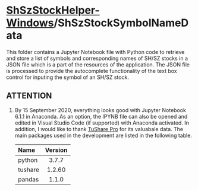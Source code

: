 # [ShSzStockHelper-Windows](https://github.com/ArvinZJC/ShSzStockHelper-Windows)/ShSzStockSymbolNameData

This folder contains a Jupyter Notebook file with Python code to retrieve and store a list of symbols and corresponding names of SH/SZ stocks in a JSON file which is a part of the resources of the application. The JSON file is processed to provide the autocomplete functionality of the text box control for inputing the symbol of an SH/SZ stock.

## ATTENTION

1. By 15 September 2020, everything looks good with Jupyter Notebook 6.1.1 in Anaconda. As an option, the IPYNB file can also be opened and edited in Visual Studio Code (if supported) with Anaconda activated. In addition, I would like to thank [TuShare Pro](https://tushare.pro/) for its valuabale data. The main packages used in the development are listed in the following table.

    | Name | Version |
    | :-- | :--: |
    | python | 3.7.7 |
    | tushare | 1.2.60 |
    | pandas | 1.1.0 |
